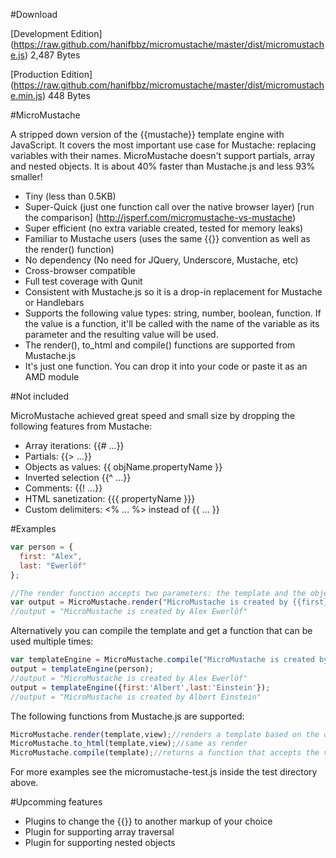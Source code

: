 #Download

[Development Edition] (https://raw.github.com/hanifbbz/micromustache/master/dist/micromustache.js) 2,487 Bytes

[Production Edition] (https://raw.github.com/hanifbbz/micromustache/master/dist/micromustache.min.js) 448 Bytes

#MicroMustache

A stripped down version of the {{mustache}} template engine with JavaScript.
It covers the most important use case for Mustache: replacing variables with their names.
MicroMustache doesn't support partials, array and nested objects.
It is about 40% faster than Mustache.js and less 93% smaller!

* Tiny (less than 0.5KB)
* Super-Quick (just one function call over the native browser layer) [run the comparison] (http://jsperf.com/micromustache-vs-mustache)
* Super efficient (no extra variable created, tested for memory leaks)
* Familiar to Mustache users (uses the same {{}} convention as well as the render() function)
* No dependency (No need for JQuery, Underscore, Mustache, etc)
* Cross-browser compatible
* Full test coverage with Qunit
* Consistent with Mustache.js so it is a drop-in replacement for Mustache or Handlebars
* Supports the following value types: string, number, boolean, function.
  If the value is a function, it'll be called with the name of the variable as its parameter and the resulting value will be used.
* The render(), to_html and compile() functions are supported from Mustache.js
* It's just one function. You can drop it into your code or paste it as an AMD module

#Not included

MicroMustache achieved great speed and small size by dropping the following features from Mustache:

* Array iterations: {{# ...}}
* Partials: {{> ...}}
* Objects as values: {{ objName.propertyName }}
* Inverted selection {{^ ...}}
* Comments: {{! ...}}
* HTML sanetization: {{{ propertyName }}}
* Custom delimiters: <% ... %> instead of {{ ... }}

#Examples

```js
var person = {
  first: "Alex",
  last: "Ewerlöf"
};

//The render function accepts two parameters: the template and the object that contains a list of key-values to be replaced in template.
var output = MicroMustache.render("MicroMustache is created by {{first}} {{ last }}", person);
//output = "MicroMustache is created by Alex Ewerlöf"
```

Alternatively you can compile the template and get a function that can be used multiple times:

```js
var templateEngine = MicroMustache.compile("MicroMustache is created by {{first}} {{ last }}");
output = templateEngine(person);
//output = "MicroMustache is created by Alex Ewerlöf"
output = templateEngine({first:'Albert',last:'Einstein'});
//output = "MicroMustache is created by Albert Einstein"

```

The following functions from Mustache.js are supported:

```js
MicroMustache.render(template,view);//renders a template based on the data in the view object
MicroMustache.to_html(template,view);//same as render
MicroMustache.compile(template);//returns a function that accepts the view object and spits out the rendered string
```

For more examples see the micromustache-test.js inside the test directory above.

#Upcomming features

* Plugins to change the {{}} to another markup of your choice
* Plugin for supporting array traversal
* Plugin for supporting nested objects